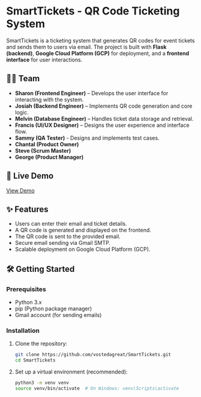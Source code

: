 # SmartTickets - QR Code Ticketing System  

SmartTickets is a ticketing system that generates QR codes for event tickets and sends them to users via email. The project is built with **Flask (backend)**, **Google Cloud Platform (GCP)** for deployment, and a **frontend interface** for user interactions.  

## 👨‍💻 Team  

- **Sharon (Frontend Engineer)** – Develops the user interface for interacting with the system.  
- **Josiah (Backend Engineer)** – Implements QR code generation and core logic.  
- **Melvin (Database Engineer)** – Handles ticket data storage and retrieval.  
- **Francis (UI/UX Designer)** – Designs the user experience and interface flow.
- **Sammy (QA Tester)** - Designs and implements test cases.
- **Chantal (Product Owner)**
- **Steve (Scrum Master)**
- **George (Product Manager)**

## 🚀 Live Demo  

[View Demo](https://cool-citadel-449418-k2.uc.r.appspot.com)  

## ✨ Features  

- Users can enter their email and ticket details.  
- A QR code is generated and displayed on the frontend.  
- The QR code is sent to the provided email.  
- Secure email sending via Gmail SMTP.  
- Scalable deployment on Google Cloud Platform (GCP).  

## 🛠️ Getting Started  

### Prerequisites  

- Python 3.x  
- pip (Python package manager)  
- Gmail account (for sending emails)  

### Installation  

1. Clone the repository:  

   ```bash
   git clone https://github.com/vostedagreat/SmartTickets.git
   cd SmartTickets

2. Set up a virtual environment (recommended):  

   ```bash
   python3 -m venv venv
   source venv/bin/activate  # On Windows: venv\Scripts\activate
